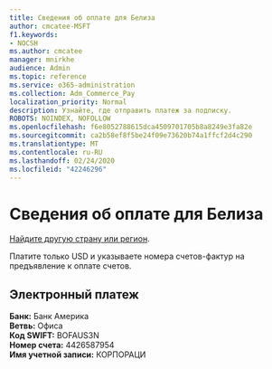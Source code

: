 ```yaml
---
title: Сведения об оплате для Белиза
author: cmcatee-MSFT
f1.keywords:
- NOCSH
ms.author: cmcatee
manager: mnirkhe
audience: Admin
ms.topic: reference
ms.service: o365-administration
ms.collection: Adm_Commerce_Pay
localization_priority: Normal
description: Узнайте, где отправить платеж за подписку.
ROBOTS: NOINDEX, NOFOLLOW
ms.openlocfilehash: f6e8052788615dca4509701705b8a8249e3fa82e
ms.sourcegitcommit: ca2b58ef8f5be24f09e73620b74a1ffcf2d4c290
ms.translationtype: MT
ms.contentlocale: ru-RU
ms.lasthandoff: 02/24/2020
ms.locfileid: "42246296"
---
```

# <a name="payment-information-for-belize"></a>Сведения об оплате для Белиза

[Найдите другую страну или регион](../billing-and-payments/pay-for-your-subscription.md).

Платите только USD и указываете номера счетов-фактур на предъявление к оплате счетов.

## <a name="electronic-funds-transfer"></a>Электронный платеж

**Банк:** Банк Америка  
**Ветвь:** Офиса  
**Код SWIFT:** BOFAUS3N  
**Номер счета:** 4426587954  
**Имя учетной записи:** КОРПОРАЦИ  